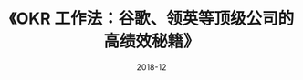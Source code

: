 ---
title: 《OKR 工作法：谷歌、领英等顶级公司的高绩效秘籍》
page: readings
comment: 
date: 2018-12
douban: https://book.douban.com/subject/27132072/
tags: 
- 产品
---